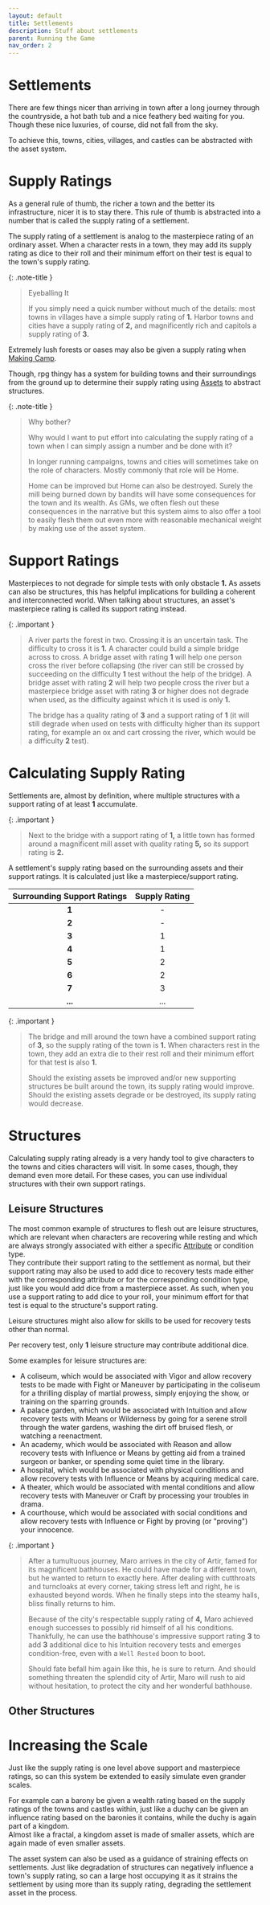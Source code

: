 ```yaml
---
layout: default
title: Settlements
description: Stuff about settlements
parent: Running the Game
nav_order: 2
---
```


# Settlements

There are few things nicer than arriving in town after a long journey through the countryside, a hot bath tub and a nice feathery bed waiting for you. Though these nice luxuries, of course, did not fall from the sky.

To achieve this, towns, cities, villages, and castles can be abstracted with the asset system.

# Supply Ratings

As a general rule of thumb, the richer a town and the better its infrastructure, nicer it is to stay there. This rule of thumb is abstracted into a number that is called the supply rating of a settlement.

The supply rating of a settlement is analog to the masterpiece rating of an ordinary asset. When a character rests in a town, they may add its supply rating as dice to their roll and their minimum effort on their test is equal to the town's supply rating.

{: .note-title }
> Eyeballing It
>
> If you simply need a quick number without much of the details: most towns in villages have a simple supply rating of **1.** Harbor towns and cities have a supply rating of **2,** and magnificently rich and capitols a supply rating of **3.**

Extremely lush forests or oases may also be given a supply rating when [Making Camp](/conditions-and-resting#making-camp).

Though, rpg thingy has a system for building towns and their surroundings from the ground up to determine their supply rating using [Assets](/assets) to abstract structures.

{: .note-title }
> Why bother?
>
> Why would I want to put effort into calculating the supply rating of a town when I can simply assign a number and be done with it?
> 
> In longer running campaigns, towns and cities will sometimes take on the role of characters. Mostly commonly that role will be Home.
>
> Home can be improved but Home can also be destroyed. Surely the mill being burned down by bandits will have some consequences for the town and its wealth. As GMs, we often flesh out these consequences in the narrative but this system aims to also offer a tool to easily flesh them out even more with reasonable mechanical weight by making use of the asset system.


# Support Ratings

Masterpieces to not degrade for simple tests with only obstacle **1.** As assets can also be structures, this has helpful implications for building a coherent and interconnected world. When talking about structures, an asset's masterpiece rating is called its support rating instead.

{: .important }
> A river parts the forest in two. Crossing it is an uncertain task. The difficulty to cross it is **1.** A character could build a simple bridge across to cross. A bridge asset with rating **1** will help one person cross the river before collapsing (the river can still be crossed by succeeding on the difficulty **1** test without the help of the bridge). A bridge asset with rating **2** will help two people cross the river but a masterpiece bridge asset with rating **3** or higher does not degrade when used, as the difficulty against which it is used is only **1.**
>
> The bridge has a quality rating of **3** and a support rating of **1** (it will still degrade when used on tests with difficulty higher than its support rating, for example an ox and cart crossing the river, which would be a difficulty **2** test).


# Calculating Supply Rating

Settlements are, almost by definition, where multiple structures with a support rating of at least **1** accumulate.

{: .important }
> Next to the bridge with a support rating of **1,** a little town has formed around a magnificent mill asset with quality rating **5,** so its support rating is **2.**

A settlement's supply rating based on the surrounding assets and their support ratings. It is calculated just like a masterpiece/support rating.

| Surrounding Support Ratings | Supply Rating |
|:---------------------------:|:-------------:|
|            **1**            |       -       |
|            **2**            |       -       |
|            **3**            |       1       |
|            **4**            |       1       |
|            **5**            |       2       |
|            **6**            |       2       |
|            **7**            |       3       |
|           **...**           |      ...      |

{: .important }
> The bridge and mill around the town have a combined support rating of **3,** so the supply rating of the town is **1.** When characters rest in the town, they add an extra die to their rest roll and their minimum effort for that test is also **1.**
>
> Should the existing assets be improved and/or new supporting structures be built around the town, its supply rating would improve. Should the existing assets degrade or be destroyed, its supply rating would decrease.



# Structures

Calculating supply rating already is a very handy tool to give characters to the towns and cities characters will visit. In some cases, though, they demand even more detail. For these cases, you can use individual structures with their own support ratings.


## Leisure Structures

The most common example of structures to flesh out are leisure structures, which are relevant when characters are recovering while resting and which are always strongly associated with either a specific [Attribute](/character#attributes) or condition type.  
They contribute their support rating to the settlement as normal, but their support rating may also be used to add dice to recovery tests made either with the corresponding attribute or for the corresponding condition type, just like you would add dice from a masterpiece asset. As such, when you use a support rating to add dice to your roll, your minimum effort for that test is equal to the structure's support rating.

Leisure structures might also allow for skills to be used for recovery tests other than normal.

Per recovery test, only **1** leisure structure may contribute additional dice.

Some examples for leisure structures are:

- A coliseum, which would be associated with Vigor and allow recovery tests to be made with Fight or Maneuver by participating in the coliseum for a thrilling display of martial prowess, simply enjoying the show, or training on the sparring grounds.
- A palace garden, which would be associated with Intuition and allow recovery tests with Means or Wilderness by going for a serene stroll through the water gardens, washing the dirt off bruised flesh, or watching a reenactment.
- An academy, which would be associated with Reason and allow recovery tests with Influence or Means by getting aid from a trained surgeon or banker, or spending some quiet time in the library.
- A hospital, which would be associated with physical conditions and allow recovery tests with Influence or Means by acquiring medical care.
- A theater, which would be associated with mental conditions and allow recovery tests with Maneuver or Craft by processing your troubles in drama.
- A courthouse, which would be associated with social conditions and allow recovery tests with Influence or Fight by proving (or "proving") your innocence.

{: .important }
> After a tumultuous journey, Maro arrives in the city of Artir, famed for its magnificent bathhouses. He could have made for a different town, but he wanted to return to exactly here. After dealing with cutthroats and turncloaks at every corner, taking stress left and right, he is exhausted beyond words. When he finally steps into the steamy halls, bliss finally returns to him.
>
> Because of the city's respectable supply rating of **4,** Maro achieved enough successes to possibly rid himself of all his conditions. Thankfully, he can use the bathhouse's impressive support rating **3** to add **3** additional dice to his Intuition recovery tests and emerges condition-free, even with a `Well Rested` boon to boot.
> 
> Should fate befall him again like this, he is sure to return. And should something threaten the splendid city of Artir, Maro will rush to aid without hesitation, to protect the city and her wonderful bathhouse.


## Other Structures





# Increasing the Scale

Just like the supply rating is one level above support and masterpiece ratings, so can this system be extended to easily simulate even grander scales.

For example can a barony be given a wealth rating based on the supply ratings of the towns and castles within, just like a duchy can be given an influence rating based on the baronies it contains, while the duchy is again part of a kingdom.  
Almost like a fractal, a kingdom asset is made of smaller assets, which are again made of even smaller assets.

The asset system can also be used as a guidance of straining effects on settlements. Just like degradation of structures can negatively influence a town's supply rating, so can a large host occupying it as it strains the settlement by using more than its supply rating, degrading the settlement asset in the process.
